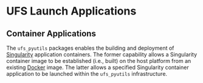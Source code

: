 # UFS Launch Applications



## Container Applications

The `ufs_pyutils` packages enables the building and deployment of
[Singularity](https://sylabs.io/singularity/) application
containers. The former capability allows a Singularity container image
to be established (i.e., built) on the host platform from an existing
[Docker](https://www.docker.com/) image. The latter allows a specified
Singularity container application to be launched within the
`ufs_pyutils` infrastructure.


